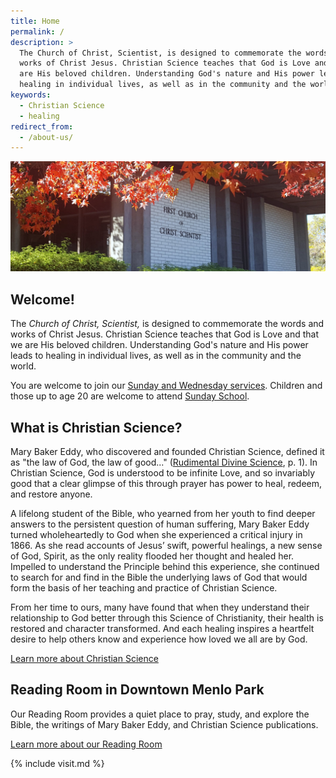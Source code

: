 ```yaml
---
title: Home
permalink: /
description: >
  The Church of Christ, Scientist, is designed to commemorate the words and
  works of Christ Jesus. Christian Science teaches that God is Love and that we
  are His beloved children. Understanding God's nature and His power leads to
  healing in individual lives, as well as in the community and the world.
keywords:
  - Christian Science
  - healing
redirect_from:
  - /about-us/
---
```


<img alt="" src="/media/church-front.jpg" class="home-image">

<div class="content-and-sidebar">

<section markdown="1">

# Welcome!

The *Church of Christ, Scientist,* is designed to commemorate the words and
works of Christ Jesus. Christian Science teaches that God is Love and that we
are His beloved children. Understanding God's nature and His power leads to
healing in individual lives, as well as in the community and the world.

You are welcome to join our <a href="{% link pages/services.md %}">Sunday and
Wednesday services</a>. Children and those up to age 20 are welcome to attend
<a href="{% link pages/services.md %}">Sunday School</a>.

# What is Christian Science?

Mary Baker Eddy, who discovered and founded Christian Science, defined it as
"the law of God, the law of good..." (<a href="https://mbeinstitute.org/Prose_Works/Rudimental_Divine_Science.html" rel="external" target="_blank">Rudimental Divine Science</a>, p. 1). In
Christian Science, God is understood to be infinite Love, and so invariably good
that a clear glimpse of this through prayer has power to heal, redeem, and
restore anyone.

A lifelong student of the Bible, who yearned from her youth to find deeper
answers to the persistent question of human suffering, Mary Baker Eddy turned
wholeheartedly to God when she experienced a critical injury in 1866. As she
read accounts of Jesus’ swift, powerful healings, a new sense of God, Spirit, as
the only reality flooded her thought and healed her. Impelled to understand the
Principle behind this experience, she continued to search for and find in the
Bible the underlying laws of God that would form the basis of her teaching and
practice of Christian Science.

From her time to ours, many have found that when they understand their
relationship to God better through this Science of Christianity, their health is
restored and character transformed. And each healing inspires a heartfelt desire
to help others know and experience how loved we all are by God.

<a class="button" href="https://www.christianscience.com/what-is-christian-science" rel="external" target="_blank">Learn more about Christian Science</a>

# Reading Room in Downtown Menlo Park

Our Reading Room provides a quiet place to pray, study, and explore the Bible,
the writings of Mary Baker Eddy, and Christian Science publications.

<a class="button" href="{% link pages/reading-room.md %}">Learn more about our Reading Room</a>

</section>

<aside class="right" markdown="1">
{% include visit.md %}
</aside>

</div>
